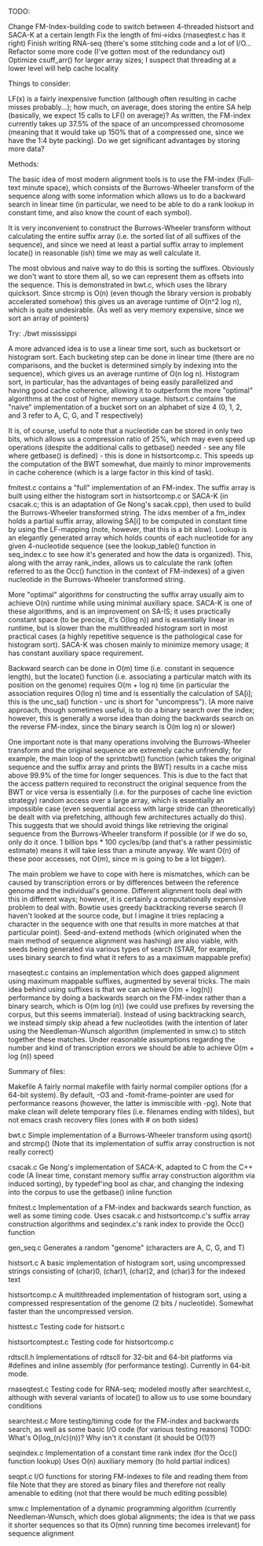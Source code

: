 TODO:

Change FM-Index-building code to switch between 4-threaded histsort and SACA-K
at a certain length
Fix the length of fmi->idxs (rnaseqtest.c has it right)
Finish writing RNA-seq (there's some stitching code and a lot of I/O...
Refactor some more code (I've gotten most of the redundancy out)
Optimize csuff_arr() for larger array sizes; I suspect that threading
at a lower level will help cache locality

Things to consider:

LF(x) is a fairly inexpensive function (although often resulting in cache
misses probably...); how much, on average, does storing the entire SA help
(basically, we expect 15 calls to LF() on average)?
As written, the FM-index currently takes up 37.5% of the space of an
uncompressed chromosome (meaning that it would take up 150% that of
a compressed one, since we have the 1:4 byte packing). Do we get
significant advantages by storing more data?

Methods:

The basic idea of most modern alignment tools is to use the FM-index (Full-text
minute space), which consists of the Burrows-Wheeler transform of the sequence
along with some information which allows us to do a backward search in linear
time (in particular, we need to be able to do a rank lookup in constant time,
and also know the count of each symbol).

It is very inconvenient to construct the Burrows-Wheeler transform without
calculating the entire suffix array (i.e. the sorted list of all suffixes of the
sequence), and since we need at least a partial suffix array to implement
locate() in reasonable (ish) time we may as well calculate it.

The most obvious and naive way to do this is sorting the suffixes. Obviously we
don't want to store them all, so we can represent them as offsets into the
sequence. This is demonstrated in bwt.c, which uses the library quicksort. Since
strcmp is O(n) (even though the library version is probably accelerated somehow)
this gives us an average runtime of O(n^2 log n), which is quite undesirable.
(As well as very memory expensive, since we sort an array of pointers)

Try: ./bwt mississippi

A more advanced idea is to use a linear time sort, such as bucketsort or
histogram sort. Each bucketing step can be done in linear time (there are no
comparisons, and the bucket is determined simply by indexing into the sequence),
which gives us an average runtime of O(n log n). Histogram sort, in particular,
has the advantages of being easily parallelized and having good cache coherence,
allowing it to outperform the more "optimal" algorithms at the cost of higher
memory usage. histsort.c contains the "naive" implementation of a bucket sort
on an alphabet of size 4 (0, 1, 2, and 3 refer to A, C, G, and T respectively)

It is, of course, useful to note that a nucleotide can be stored in only two
bits, which allows us a compression ratio of 25%, which may even speed up
operations (despite the additional calls to getbase() needed - see any file
where getbase() is defined) - this is done in histsortcomp.c. This speeds up the
computation of the BWT somewhat, due mainly to minor improvements in cache
coherence (which is a large factor in this kind of task).

fmitest.c contains a "full" implementation of an FM-index. The suffix array
is built using either the histogram sort in histsortcomp.c or SACA-K (in
csacak.c; this is an adaptation of Ge Nong's sacak.cpp), then used to build the
Burrows-Wheeler transformed string. The idxs member of a fm_index holds a
partial suffix array, allowing SA[i] to be computed in constant time by using
the LF-mapping (note, however, that this is a bit slow). Lookup is an elegantly
generated array which holds counts of each nucleotide for any given 4-nucleotide
sequence (see the lookup_table() function in seq_index.c to see how it's
generated and how the data is organized). This, along with the array rank_index,
allows us to calculate the rank (often referred to as the Occ() function in
the context of FM-indexes) of a given nucleotide in the Burrows-Wheeler
transformed string.

More "optimal" algorithms for constructing the suffix array usually aim to
achieve O(n) runtime while using minimal auxiliary space. SACA-K is one of these
algorithms, and is an improvement on SA-IS; it uses practically constant space
(to be precise, it's O(log n)) and is essentially linear in runtime, but is
slower than the multithreaded histogram sort in most practical cases (a highly
repetitive sequence is the pathological case for histogram sort). SACA-K was
chosen mainly to minimize memory usage; it has constant auxiliary space
requirement.

Backward search can be done in O(m) time (i.e. constant in sequence length), but
the locate() function (i.e. associating a particular match with its position
on the genome) requires O(m + log n) time (in particular the association
requires O(log n) time and is essentially the calculation of SA[i]; this is
the unc_sa() function - unc is short for "uncompress"). (A more naive approach,
though sometimes useful, is to do a binary search over the index; however, this
is generally a worse idea than doing the backwards search on the reverse
FM-index, since the binary search is O(m log n) or slower)

One important note is that many operations involving the Burrows-Wheeler
transform and the original sequence are extremely cache unfriendly; for example,
the main loop of the sprintcbwt() function (which takes the original sequence
and the suffix array and prints the BWT) results in a cache miss above 99.9% of
the time for longer sequences. This is due to the fact that the access pattern
required to reconstruct the original sequence from the BWT or vice versa is
essentially (i.e. for the purposes of cache line eviction strategy) random
access over a large array, which is essentially an impossible case (even
sequential access with large stride can (theoretically) be dealt with via
prefetching, although few architectures actually do this). This suggests
that we should avoid things like retrieving the original sequence from the
Burrows-Wheeler transform if possible (or if we do so, only do it once.
1 billion bps * 100 cycles/bp (and that's a rather pessimistic estimate) means
it will take less than a minute anyway. We want O(n) of these poor accesses,
not O(m), since m is going to be a lot bigger).

The main problem we have to cope with here is mismatches, which can be caused
by transcription errors or by differences between the reference genome and
the individual's genome. Different alignment tools deal with this in different
ways; however, it is certainly a computationally expensive problem to deal with.
Bowtie uses greedy backtracking reverse search (I haven't looked at the source
code, but I imagine it tries replacing a character in the sequence with one
that results in more matches at that particular point). Seed-and-extend methods
(which originated when the main method of sequence alignment was hashing) are
also viable, with seeds being generated via various types of search (STAR, for
example, uses binary search to find what it refers to as a maximum mappable
prefix)

rnaseqtest.c contains an implementation which does gapped alignment using
maximum mappable suffixes, augmented by several tricks. The main idea behind
using suffixes is that we can achieve O(m + log(n)) performance by doing a
backwards search on the FM-index rather than a binary search, which is
O(m log (n)) (we could use prefixes by reversing the corpus, but this seems
immaterial). Instead of using backtracking search, we instead simply skip
ahead a few nucleotides (with the intention of later using the Needleman-Wunsch
algorithm (implemented in smw.c) to stitch together these matches. Under
reasonable assumptions regarding the number and kind of transcription errors
we should be able to achieve O(m + log (n)) speed

Summary of files:

Makefile
A fairly normal makefile with fairly normal compiler options (for a 64-bit
system). By default, -O3 and -fomit-frame-pointer are used for performance
reasons (however, the latter is immiscible with -pg). Note that make clean will
delete temporary files (i.e. filenames ending with tildes), but not emacs crash
recovery files (ones with # on both sides)

bwt.c
Simple implementation of a Burrows-Wheeler transform using qsort() and strcmp()
(Note that its implementation of suffix array construction is not really
correct)

csacak.c
Ge Nong's implementation of SACA-K, adapted to C from the C++ code (A linear
time, constant memory suffix array construction algorithm via induced sorting),
by typedef'ing bool as char, and changing the indexing into the corpus to use
the getbase() inline function

fmitest.c
Implementation of a FM-index and backwards search function, as well as some
timing code. Uses csacak.c and histsortcomp.c's suffix array construction
algorithms and seqindex.c's rank index to provide the Occ() function

gen_seq.c
Generates a random "genome" (characters are A, C, G, and T)

histsort.c
A basic implementation of histogram sort, using uncompressed strings consisting
of (char)0, (char)1, (char)2, and (char)3 for the indexed text

histsortcomp.c
A multithreaded implementation of histogram sort, using a compressed
respresentation of the genome (2 bits / nucleotide). Somewhat faster than
the uncompressed version.

histtest.c
Testing code for histsort.c

histsortcomptest.c
Testing code for histsortcomp.c

rdtscll.h
Implementations of rdtscll for 32-bit and 64-bit platforms via #defines and
inline assembly (for performance testing). Currently in 64-bit mode.

rnaseqtest.c
Testing code for RNA-seq; modeled mostly after searchtest.c, although with
several variants of locate() to allow us to use some boundary conditions

searchtest.c
More testing/timing code for the FM-index and backwards search, as well as
some basic I/O code (for various testing reasons)
TODO: What's O(log_(n/c)(n))? Why isn't it constant (it should be O(1)?)

seqindex.c
Implementation of a constant time rank index (for the Occ() function lookup)
Uses O(n) auxiliary memory (to hold partial indices)

seqpt.c
I/O functions for storing FM-indexes to file and reading them from file
Note that they are stored as binary files and therefore not really amenable
to editing (not that there would be much editing possible)

smw.c
Implementation of a dynamic programming algorithm (currently Needleman-Wunsch,
which does global alignments; the idea is that we pass it shorter sequences
so that its O(mn) running time becomes irrelevant) for sequence alignment
